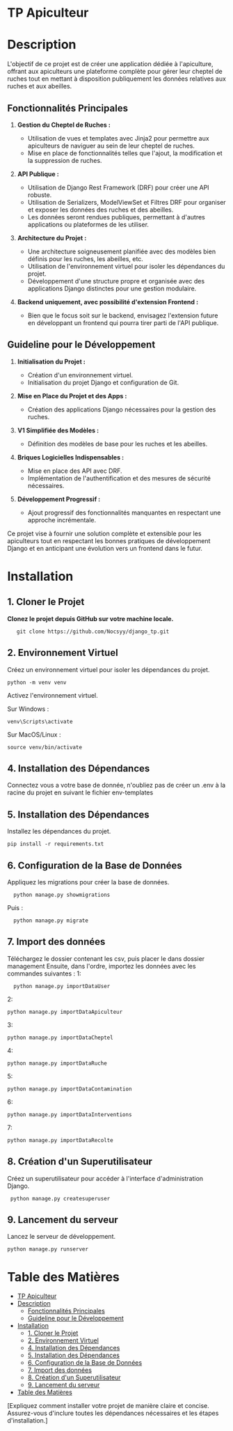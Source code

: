 # TP Apiculteur

# Description

L'objectif de ce projet est de créer une application dédiée à l'apiculture, offrant aux apiculteurs une plateforme complète pour gérer leur cheptel de ruches tout en mettant à disposition publiquement les données relatives aux ruches et aux abeilles.

## Fonctionnalités Principales

1. **Gestion du Cheptel de Ruches :**
   - Utilisation de vues et templates avec Jinja2 pour permettre aux apiculteurs de naviguer au sein de leur cheptel de ruches.
   - Mise en place de fonctionnalités telles que l'ajout, la modification et la suppression de ruches.

2. **API Publique :**
   - Utilisation de Django Rest Framework (DRF) pour créer une API robuste.
   - Utilisation de Serializers, ModelViewSet et Filtres DRF pour organiser et exposer les données des ruches et des abeilles.
   - Les données seront rendues publiques, permettant à d'autres applications ou plateformes de les utiliser.

3. **Architecture du Projet :**
   - Une architecture soigneusement planifiée avec des modèles bien définis pour les ruches, les abeilles, etc.
   - Utilisation de l'environnement virtuel pour isoler les dépendances du projet.
   - Développement d'une structure propre et organisée avec des applications Django distinctes pour une gestion modulaire.

4. **Backend uniquement, avec possibilité d'extension Frontend :**
   - Bien que le focus soit sur le backend, envisagez l'extension future en développant un frontend qui pourra tirer parti de l'API publique.

## Guideline pour le Développement

1. **Initialisation du Projet :**
   - Création d'un environnement virtuel.
   - Initialisation du projet Django et configuration de Git.

2. **Mise en Place du Projet et des Apps :**
   - Création des applications Django nécessaires pour la gestion des ruches.

3. **V1 Simplifiée des Modèles :**
   - Définition des modèles de base pour les ruches et les abeilles.

4. **Briques Logicielles Indispensables :**
   - Mise en place des API avec DRF.
   - Implémentation de l'authentification et des mesures de sécurité nécessaires.

5. **Développement Progressif :**
   - Ajout progressif des fonctionnalités manquantes en respectant une approche incrémentale.

Ce projet vise à fournir une solution complète et extensible pour les apiculteurs tout en respectant les bonnes pratiques de développement Django et en anticipant une évolution vers un frontend dans le futur.

# Installation

## 1. Cloner le Projet

   **Clonez le projet depuis GitHub sur votre machine locale.**

    
       git clone https://github.com/Nocsyy/django_tp.git
   
    
## 2. Environnement Virtuel

   Créez un environnement virtuel pour isoler les dépendances du projet.

    
    python -m venv venv
    
   Activez l'environnement virtuel.

   Sur Windows : 
  
    venv\Scripts\activate
    
   Sur MacOS/Linux : 
    
    source venv/bin/activate
   
## 4. Installation des Dépendances
   Connectez vous a votre base de donnée, n'oubliez pas de créer un .env à la racine du projet en suivant le fichier env-templates
    
    
## 5. Installation des Dépendances
   Installez les dépendances du projet.
    
    pip install -r requirements.txt
   

## 6. Configuration de la Base de Données
   Appliquez les migrations pour créer la base de données.
    
      python manage.py showmigrations
   Puis : 
   
      python manage.py migrate
   
## 7. Import des données 
   Téléchargez le dossier contenant les csv, puis placer le dans dossier management 
   Ensuite, dans l'ordre, importez les données avec les commandes suivantes : 
   1:
   
      python manage.py importDataUser
   2: 
   
    python manage.py importDataApiculteur
   3: 
   
    python manage.py importDataCheptel
   4: 
   
    python manage.py importDataRuche
   5: 
   
    python manage.py importDataContamination
   6: 
   
    python manage.py importDataInterventions
   7:
   
    python manage.py importDataRecolte
    

## 8. Création d'un Superutilisateur

   Créez un superutilisateur pour accéder à l'interface d'administration Django.

     python manage.py createsuperuser

## 9. Lancement du serveur 
   Lancez le serveur de développement.


    python manage.py runserver
  

# Table des Matières

- [TP Apiculteur](#tp-apiculteur)
- [Description](#description)
  - [Fonctionnalités Principales](#fonctionnalités-principales)
  - [Guideline pour le Développement](#guideline-pour-le-développement)
- [Installation](#installation)
  - [1. Cloner le Projet](#1-cloner-le-projet)
  - [2. Environnement Virtuel](#2-environnement-virtuel)
  - [4. Installation des Dépendances](#4-installation-des-dépendances)
  - [5. Installation des Dépendances](#5-installation-des-dépendances)
  - [6. Configuration de la Base de Données](#6-configuration-de-la-base-de-données)
  - [7. Import des données](#7-import-des-données)
  - [8. Création d'un Superutilisateur](#8-création-dun-superutilisateur)
  - [9. Lancement du serveur](#9-lancement-du-serveur)
- [Table des Matières](#table-des-matières)



[Expliquez comment installer votre projet de manière claire et concise. Assurez-vous d'inclure toutes les dépendances nécessaires et les étapes d'installation.]
